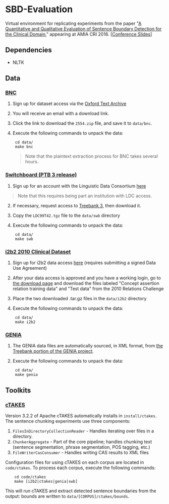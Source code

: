 # SBD-Evaluation
Virtual environment for replicating experiments from the paper "[A Quantitative and Qualitative Evaluation of Sentence Boundary Detection for the Clinical Domain](http://web.cse.ohio-state.edu/~griffisd/papers/2016-AMIA-CRI.pdf)," appearing at AMIA CRI 2016.  [[Conference Slides](http://web.cse.ohio-state.edu/~griffisd/presentations/2016-AMIA-CRI.pdf)]

## Dependencies

- NLTK

## Data

### [BNC](http://www.natcorp.ox.ac.uk/)

1. Sign up for dataset access via the [Oxford Text Archive](http://ota.ox.ac.uk/scripts/download.php?otaid=2554)
2. You will receive an email with a download link.
3. Click the link to download the `2554.zip` file, and save it to `data/bnc`.
4. Execute the following commands to unpack the data:

        cd data/
        make bnc

   > Note that the plaintext extraction process for BNC takes several hours.

### [Switchboard (PTB 3 release)](https://catalog.ldc.upenn.edu/LDC99T42)

1. Sign up for an account with the Linguistic Data Consortium [here](https://catalog.ldc.upenn.edu/signup)
  > Note that this requires being part an institution with LDC access.
2. If necessary, request access to [Treebank 3](https://catalog.ldc.upenn.edu/LDC99T42), then download it.
3. Copy the `LDC99T42.tgz` file to the `data/swb` directory
4. Execute the following commands to unpack the data:

        cd data/
        make swb

### [i2b2 2010 Clinical Dataset](https://www.i2b2.org/NLP/Relations/)

1. Sign up for i2b2 data access [here](https://www.i2b2.org/NLP/DataSets/Register.php) (requires submitting a signed Data Use Agreement)
2. After your data access is approved and you have a working login, go to [the download page](https://www.i2b2.org/NLP/DataSets/Download.php) and download the files labeled "Concept assertion relation training data" and "Test data" from the 2010 Relations Challenge
3. Place the two downloaded .tar.gz files in the `data/i2b2` directory
4. Execute the following commands to unpack the data:

        cd data/
        make i2b2

### [GENIA](http://www.geniaproject.org/)

1. The GENIA data files are automatically sourced, in XML format, from [the Treebank portion of the GENIA project](http://www.geniaproject.org/genia-corpus/treebank).
2. Execute the following commands to unpack the data:

        cd data/
        make genia

## Toolkits

### [cTAKES](http://ctakes.apache.org/)

Version 3.2.2 of Apache cTAKES automatically installs in `install/ctakes`.  The sentence chunking experiments use three components:

1. `FilesInDirectoryCollectionReader` - Handles iterating over files in a directory.
2. `ChunkerAggregate` - Part of the core pipeline; handles chunking text (sentence segmentation, phrase segmentation, POS tagging, etc.)
3. `FileWriterCasConsumer` - Handles writing CAS results to XML files

Configuration files for using cTAKES on each corpus are located in `code/ctakes`.  To process each corpus, execute the following commands:

        cd code/ctakes
        make [i2b2|ctakes|genia|swb]

This will run cTAKES and extract detected sentence boundaries from the output: bounds are written to `data/[CORPUS]/ctakes/bounds`.
